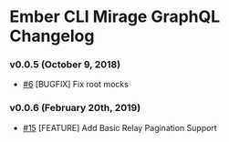 # Ember CLI Mirage GraphQL Changelog

### v0.0.5 (October 9, 2018)

* [#6](https://github.com/kloeckner-i/ember-cli-mirage-graphql/pull/6) [BUGFIX] Fix root mocks

### v0.0.6 (February 20th, 2019)

* [#15](https://github.com/kloeckner-i/ember-cli-mirage-graphql/pull/15) [FEATURE] Add Basic Relay Pagination Support
